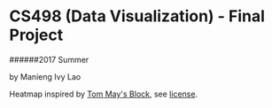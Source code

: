 # CS498 (Data Visualization) - Final Project
######2017 Summer

by Manieng Ivy Lao



Heatmap inspired by [Tom May's Block](http://bl.ocks.org/tjdecke/5558084), see [license](/license/heatmap-license.txt).
